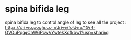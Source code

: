 # spina bifida leg
 spina bifida leg to control angle of leg
 to see all the project :
 https://drive.google.com/drive/folders/1Gr4-GVOuPqqgChW6PcwVYwtekXofkbw1?usp=sharing
